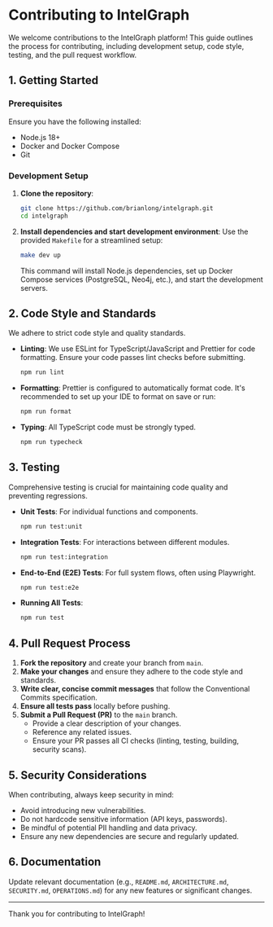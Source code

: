 # Contributing to IntelGraph

We welcome contributions to the IntelGraph platform! This guide outlines the process for contributing, including development setup, code style, testing, and the pull request workflow.

## 1. Getting Started

### Prerequisites

Ensure you have the following installed:

- Node.js 18+
- Docker and Docker Compose
- Git

### Development Setup

1.  **Clone the repository**:
    ```bash
    git clone https://github.com/brianlong/intelgraph.git
    cd intelgraph
    ```
2.  **Install dependencies and start development environment**:
    Use the provided `Makefile` for a streamlined setup:
    ```bash
    make dev up
    ```
    This command will install Node.js dependencies, set up Docker Compose services (PostgreSQL, Neo4j, etc.), and start the development servers.

## 2. Code Style and Standards

We adhere to strict code style and quality standards.

- **Linting**: We use ESLint for TypeScript/JavaScript and Prettier for code formatting. Ensure your code passes lint checks before submitting.
  ```bash
  npm run lint
  ```
- **Formatting**: Prettier is configured to automatically format code. It's recommended to set up your IDE to format on save or run:
  ```bash
  npm run format
  ```
- **Typing**: All TypeScript code must be strongly typed.
  ```bash
  npm run typecheck
  ```

## 3. Testing

Comprehensive testing is crucial for maintaining code quality and preventing regressions.

- **Unit Tests**: For individual functions and components.
  ```bash
  npm run test:unit
  ```
- **Integration Tests**: For interactions between different modules.
  ```bash
  npm run test:integration
  ```
- **End-to-End (E2E) Tests**: For full system flows, often using Playwright.
  ```bash
  npm run test:e2e
  ```
- **Running All Tests**:
  ```bash
  npm run test
  ```

## 4. Pull Request Process

1.  **Fork the repository** and create your branch from `main`.
2.  **Make your changes** and ensure they adhere to the code style and standards.
3.  **Write clear, concise commit messages** that follow the Conventional Commits specification.
4.  **Ensure all tests pass** locally before pushing.
5.  **Submit a Pull Request (PR)** to the `main` branch.
    - Provide a clear description of your changes.
    - Reference any related issues.
    - Ensure your PR passes all CI checks (linting, testing, building, security scans).

## 5. Security Considerations

When contributing, always keep security in mind:

- Avoid introducing new vulnerabilities.
- Do not hardcode sensitive information (API keys, passwords).
- Be mindful of potential PII handling and data privacy.
- Ensure any new dependencies are secure and regularly updated.

## 6. Documentation

Update relevant documentation (e.g., `README.md`, `ARCHITECTURE.md`, `SECURITY.md`, `OPERATIONS.md`) for any new features or significant changes.

---

Thank you for contributing to IntelGraph!
